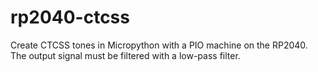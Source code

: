 # rp2040-ctcss
Create CTCSS tones in Micropython with a PIO machine on the RP2040. The output signal must be filtered with a low-pass filter.
